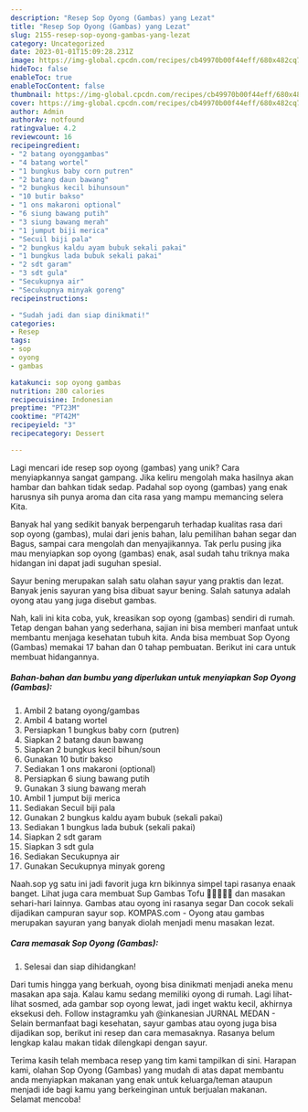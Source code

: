 ```yaml
---
description: "Resep Sop Oyong (Gambas) yang Lezat"
title: "Resep Sop Oyong (Gambas) yang Lezat"
slug: 2155-resep-sop-oyong-gambas-yang-lezat
category: Uncategorized
date: 2023-01-01T15:09:28.231Z
image: https://img-global.cpcdn.com/recipes/cb49970b00f44eff/680x482cq70/sop-oyong-gambas-foto-resep-utama.jpg
hideToc: false
enableToc: true
enableTocContent: false
thumbnail: https://img-global.cpcdn.com/recipes/cb49970b00f44eff/680x482cq70/sop-oyong-gambas-foto-resep-utama.jpg
cover: https://img-global.cpcdn.com/recipes/cb49970b00f44eff/680x482cq70/sop-oyong-gambas-foto-resep-utama.jpg
author: Admin
authorAv: notfound
ratingvalue: 4.2
reviewcount: 16
recipeingredient:
- "2 batang oyonggambas"
- "4 batang wortel"
- "1 bungkus baby corn putren"
- "2 batang daun bawang"
- "2 bungkus kecil bihunsoun"
- "10 butir bakso"
- "1 ons makaroni optional"
- "6 siung bawang putih"
- "3 siung bawang merah"
- "1 jumput biji merica"
- "Secuil biji pala"
- "2 bungkus kaldu ayam bubuk sekali pakai"
- "1 bungkus lada bubuk sekali pakai"
- "2 sdt garam"
- "3 sdt gula"
- "Secukupnya air"
- "Secukupnya minyak goreng"
recipeinstructions:

- "Sudah jadi dan siap dinikmati!"
categories:
- Resep
tags:
- sop
- oyong
- gambas

katakunci: sop oyong gambas 
nutrition: 280 calories
recipecuisine: Indonesian
preptime: "PT23M"
cooktime: "PT42M"
recipeyield: "3"
recipecategory: Dessert

---
```





Lagi mencari ide resep sop oyong (gambas) yang unik? Cara menyiapkannya sangat gampang. Jika keliru mengolah maka hasilnya akan hambar dan bahkan tidak sedap. Padahal sop oyong (gambas) yang enak harusnya sih punya aroma dan cita rasa yang mampu memancing selera Kita.





Banyak hal yang sedikit banyak berpengaruh terhadap kualitas rasa dari sop oyong (gambas), mulai dari jenis bahan, lalu pemilihan bahan segar dan Bagus, sampai cara mengolah dan menyajikannya. Tak perlu pusing jika mau menyiapkan sop oyong (gambas) enak,      asal sudah tahu triknya maka hidangan ini dapat jadi suguhan spesial.














Sayur bening merupakan salah satu olahan sayur yang praktis dan lezat. Banyak jenis sayuran yang bisa dibuat sayur bening. Salah satunya adalah oyong atau yang juga disebut gambas.






Nah, kali ini kita coba, yuk, kreasikan sop oyong (gambas) sendiri di rumah. Tetap dengan bahan yang sederhana, sajian ini bisa memberi manfaat untuk membantu menjaga kesehatan tubuh kita. Anda bisa membuat Sop Oyong (Gambas) memakai 17 bahan dan 0 tahap pembuatan. Berikut ini cara untuk membuat hidangannya.

<!--inarticleads1-->

##### Bahan-bahan dan bumbu yang diperlukan untuk menyiapkan Sop Oyong (Gambas):

1. Ambil 2 batang oyong/gambas
1. Ambil 4 batang wortel
1. Persiapkan 1 bungkus baby corn (putren)
1. Siapkan 2 batang daun bawang
1. Siapkan 2 bungkus kecil bihun/soun
1. Gunakan 10 butir bakso
1. Sediakan 1 ons makaroni (optional)
1. Persiapkan 6 siung bawang putih
1. Gunakan 3 siung bawang merah
1. Ambil 1 jumput biji merica
1. Sediakan Secuil biji pala
1. Gunakan 2 bungkus kaldu ayam bubuk (sekali pakai)
1. Sediakan 1 bungkus lada bubuk (sekali pakai)
1. Siapkan 2 sdt garam
1. Siapkan 3 sdt gula
1. Sediakan Secukupnya air
1. Gunakan Secukupnya minyak goreng


Naah.sop yg satu ini jadi favorit juga krn bikinnya simpel tapi rasanya enaak banget. Lihat juga cara membuat Sup Gambas Tofu 🦐🦐🦐🦐🦐 dan masakan sehari-hari lainnya. Gambas atau oyong ini rasanya segar Dan cocok sekali dijadikan campuran sayur sop. KOMPAS.com - Oyong atau gambas merupakan sayuran yang banyak diolah menjadi menu masakan lezat. 

<!--inarticleads2-->

##### Cara memasak Sop Oyong (Gambas):


1. Selesai dan siap dihidangkan!

Dari tumis hingga yang berkuah, oyong bisa dinikmati menjadi aneka menu masakan apa saja. Kalau kamu sedang memiliki oyong di rumah. Lagi lihat-lihat sosmed, ada gambar sop oyong lewat, jadi inget waktu kecil, akhirnya eksekusi deh. Follow instagramku yah @inkanesian JURNAL MEDAN - Selain bermanfaat bagi kesehatan, sayur gambas atau oyong juga bisa dijadikan sop, berikut ini resep dan cara memasaknya. Rasanya belum lengkap kalau makan tidak dilengkapi dengan sayur. 

Terima kasih telah membaca resep yang tim kami tampilkan di sini. Harapan kami, olahan Sop Oyong (Gambas) yang mudah di atas dapat membantu anda menyiapkan makanan yang enak untuk keluarga/teman ataupun menjadi ide bagi kamu yang berkeinginan untuk berjualan makanan. Selamat mencoba!
